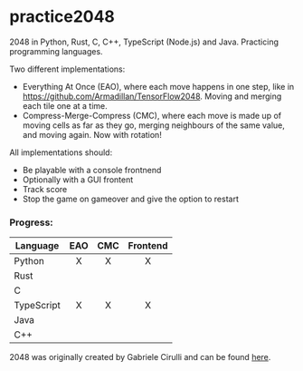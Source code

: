 # practice2048
2048 in Python, Rust, C, C++, TypeScript (Node.js) and Java. Practicing programming languages.

Two different implementations:
* Everything At Once (EAO), where each move happens in one step, like in https://github.com/Armadillan/TensorFlow2048. Moving and merging each tile one at a time.
* Compress-Merge-Compress (CMC), where each move is made up of moving cells as far as they go, merging neighbours of the same value, and moving again. Now with rotation!

All implementations should:
* Be playable with a console frontnend
* Optionally with a GUI frontent
* Track score
* Stop the game on gameover and give the option to restart

### Progress:
| Language   | EAO | CMC | Frontend |
|------------|:---:|:---:|:--------:|
| Python     |  X  |  X  |     X    |
| Rust       |     |     |          |
| C          |     |     |          |
| TypeScript |  X  |  X  |     X    |
| Java       |     |     |          |
| C++        |     |     |          |

2048 was originally created by Gabriele Cirulli and can be found [here](https://play2048.co/).
